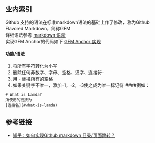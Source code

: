 ## 业内索引
Github 支持的语法在标准markdown语法的基础上作了修改，称为Github Flavored Markdown，简称GFM  
详细语法参考 [markdown 语法](https://github.com/guodongxiaren/README)  
实现GFM Anchor的代码如下 [GFM Anchor 实现](https://github.com/jch/html-pipeline/blob/master/lib/html/pipeline/toc_filter.rb)
#### 功能/语法
1. 将所有字符转化为小写
2. 删除任何非数字、字母、空格、汉字、连接符-
3. 用 - 替换所有的空格
4. 如果关键字不唯一，添加-1，-2，-3使之成为唯一标记符
####例如：
```
# What is Lamda?
所使用的链接为
[连接名](#what-is-lamda)
```

## 参考链接
* [知乎：如何实现Github markdown 目录/页面跳转？](https://www.zhihu.com/question/58630229)
